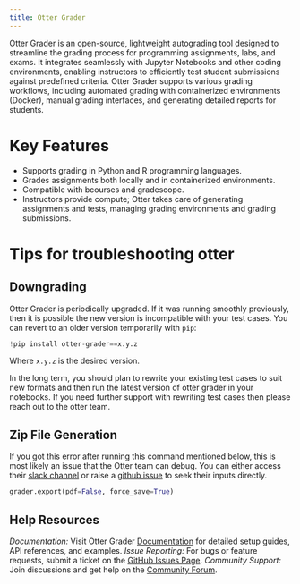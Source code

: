 ```yaml
---
title: Otter Grader
---
```


Otter Grader is an open-source, lightweight autograding tool designed to streamline the grading process for programming assignments, labs, and exams. It integrates seamlessly with Jupyter Notebooks and other coding environments, enabling instructors to efficiently test student submissions against predefined criteria. Otter Grader supports various grading workflows, including automated grading with containerized environments (Docker), manual grading interfaces, and generating detailed reports for students.


# Key Features
- Supports grading in Python and R programming languages.
- Grades assignments both locally and in containerized environments.
- Compatible with bcourses and gradescope.
- Instructors provide compute; Otter takes care of generating assignments and tests, managing grading environments and grading submissions.

# Tips for troubleshooting otter

## Downgrading

Otter Grader is periodically upgraded. If it was running smoothly previously, then it is possible the new version is incompatible with your test cases. You can revert to an older version temporarily with `pip`:

```python
!pip install otter-grader==x.y.z
```

Where `x.y.z` is the desired version.

In the long term, you should plan to rewrite your existing test cases to suit new formats and then run the latest version of otter grader in your notebooks. If you need further support with rewriting test cases then please reach out to the otter team.

## Zip File Generation

If you got this error after running this command mentioned below, this is most likely an issue that the Otter team can debug. You can either access their [slack channel](https://join.slack.com/t/otter-grader/shared_invite/zt-bzfqbl82-C1s~YUBkbzvTcPCK60OOgg) or raise a [github issue](https://github.com/ucbds-infra/otter-grader) to seek their inputs directly.

```python
grader.export(pdf=False, force_save=True)
```

## Help Resources

*Documentation:* Visit Otter Grader [Documentation](https://otter-grader.readthedocs.io/en/latest/) for detailed setup guides, API references, and examples.
*Issue Reporting:* For bugs or feature requests, submit a ticket on the [GitHub Issues Page](https://github.com/ucbds-infra/otter-grader/issues).
*Community Support:* Join discussions and get help on the [Community Forum](https://github.com/ucbds-infra/otter-grader/discussions).
